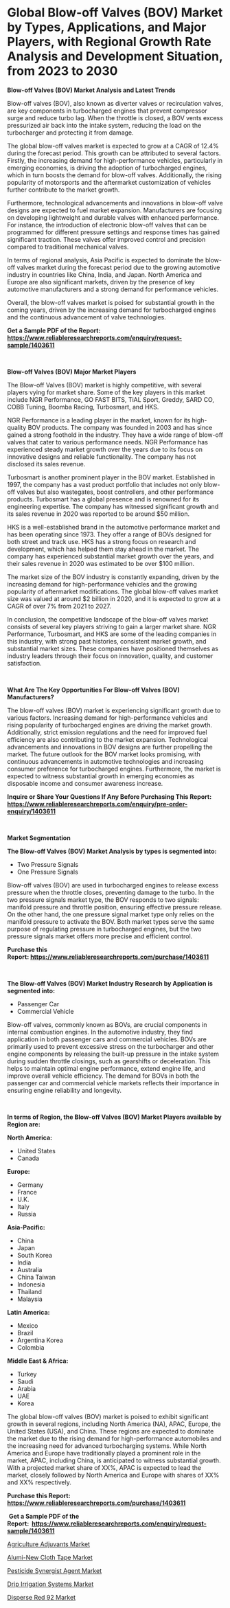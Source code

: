 <p><h1>Global Blow-off Valves (BOV) Market by Types, Applications, and Major Players, with Regional Growth Rate Analysis and Development Situation, from 2023 to 2030</h1></p><p><strong>Blow-off Valves (BOV) Market Analysis and Latest Trends</strong></p>
<p><p>Blow-off valves (BOV), also known as diverter valves or recirculation valves, are key components in turbocharged engines that prevent compressor surge and reduce turbo lag. When the throttle is closed, a BOV vents excess pressurized air back into the intake system, reducing the load on the turbocharger and protecting it from damage.</p><p>The global blow-off valves market is expected to grow at a CAGR of 12.4% during the forecast period. This growth can be attributed to several factors. Firstly, the increasing demand for high-performance vehicles, particularly in emerging economies, is driving the adoption of turbocharged engines, which in turn boosts the demand for blow-off valves. Additionally, the rising popularity of motorsports and the aftermarket customization of vehicles further contribute to the market growth.</p><p>Furthermore, technological advancements and innovations in blow-off valve designs are expected to fuel market expansion. Manufacturers are focusing on developing lightweight and durable valves with enhanced performance. For instance, the introduction of electronic blow-off valves that can be programmed for different pressure settings and response times has gained significant traction. These valves offer improved control and precision compared to traditional mechanical valves.</p><p>In terms of regional analysis, Asia Pacific is expected to dominate the blow-off valves market during the forecast period due to the growing automotive industry in countries like China, India, and Japan. North America and Europe are also significant markets, driven by the presence of key automotive manufacturers and a strong demand for performance vehicles.</p><p>Overall, the blow-off valves market is poised for substantial growth in the coming years, driven by the increasing demand for turbocharged engines and the continuous advancement of valve technologies.</p></p>
<p><strong>Get a Sample PDF of the Report:&nbsp; <a href="https://www.reliableresearchreports.com/enquiry/request-sample/1403611">https://www.reliableresearchreports.com/enquiry/request-sample/1403611</a></strong></p>
<p>&nbsp;</p>
<p><strong>Blow-off Valves (BOV) Major Market Players</strong></p>
<p><p>The Blow-off Valves (BOV) market is highly competitive, with several players vying for market share. Some of the key players in this market include NGR Performance, GO FAST BITS, TiAL Sport, Greddy, SARD CO, COBB Tuning, Boomba Racing, Turbosmart, and HKS.</p><p>NGR Performance is a leading player in the market, known for its high-quality BOV products. The company was founded in 2003 and has since gained a strong foothold in the industry. They have a wide range of blow-off valves that cater to various performance needs. NGR Performance has experienced steady market growth over the years due to its focus on innovative designs and reliable functionality. The company has not disclosed its sales revenue.</p><p>Turbosmart is another prominent player in the BOV market. Established in 1997, the company has a vast product portfolio that includes not only blow-off valves but also wastegates, boost controllers, and other performance products. Turbosmart has a global presence and is renowned for its engineering expertise. The company has witnessed significant growth and its sales revenue in 2020 was reported to be around $50 million.</p><p>HKS is a well-established brand in the automotive performance market and has been operating since 1973. They offer a range of BOVs designed for both street and track use. HKS has a strong focus on research and development, which has helped them stay ahead in the market. The company has experienced substantial market growth over the years, and their sales revenue in 2020 was estimated to be over $100 million.</p><p>The market size of the BOV industry is constantly expanding, driven by the increasing demand for high-performance vehicles and the growing popularity of aftermarket modifications. The global blow-off valves market size was valued at around $2 billion in 2020, and it is expected to grow at a CAGR of over 7% from 2021 to 2027.</p><p>In conclusion, the competitive landscape of the blow-off valves market consists of several key players striving to gain a larger market share. NGR Performance, Turbosmart, and HKS are some of the leading companies in this industry, with strong past histories, consistent market growth, and substantial market sizes. These companies have positioned themselves as industry leaders through their focus on innovation, quality, and customer satisfaction.</p></p>
<p>&nbsp;</p>
<p><strong>What Are The Key Opportunities For Blow-off Valves (BOV) Manufacturers?</strong></p>
<p><p>The blow-off valves (BOV) market is experiencing significant growth due to various factors. Increasing demand for high-performance vehicles and rising popularity of turbocharged engines are driving the market growth. Additionally, strict emission regulations and the need for improved fuel efficiency are also contributing to the market expansion. Technological advancements and innovations in BOV designs are further propelling the market. The future outlook for the BOV market looks promising, with continuous advancements in automotive technologies and increasing consumer preference for turbocharged engines. Furthermore, the market is expected to witness substantial growth in emerging economies as disposable income and consumer awareness increase.</p></p>
<p><strong>Inquire or Share Your Questions If Any Before Purchasing This Report: <a href="https://www.reliableresearchreports.com/enquiry/pre-order-enquiry/1403611">https://www.reliableresearchreports.com/enquiry/pre-order-enquiry/1403611</a></strong></p>
<p>&nbsp;</p>
<p><strong>Market Segmentation</strong></p>
<p><strong>The Blow-off Valves (BOV) Market Analysis by types is segmented into:</strong></p>
<p><ul><li>Two Pressure Signals</li><li>One Pressure Signals</li></ul></p>
<p><p>Blow-off valves (BOV) are used in turbocharged engines to release excess pressure when the throttle closes, preventing damage to the turbo. In the two pressure signals market type, the BOV responds to two signals: manifold pressure and throttle position, ensuring effective pressure release. On the other hand, the one pressure signal market type only relies on the manifold pressure to activate the BOV. Both market types serve the same purpose of regulating pressure in turbocharged engines, but the two pressure signals market offers more precise and efficient control.</p></p>
<p><strong>Purchase this Report:&nbsp;<a href="https://www.reliableresearchreports.com/purchase/1403611">https://www.reliableresearchreports.com/purchase/1403611</a></strong></p>
<p>&nbsp;</p>
<p><strong>The Blow-off Valves (BOV) Market Industry Research by Application is segmented into:</strong></p>
<p><ul><li>Passenger Car</li><li>Commercial Vehicle</li></ul></p>
<p><p>Blow-off valves, commonly known as BOVs, are crucial components in internal combustion engines. In the automotive industry, they find application in both passenger cars and commercial vehicles. BOVs are primarily used to prevent excessive stress on the turbocharger and other engine components by releasing the built-up pressure in the intake system during sudden throttle closings, such as gearshifts or deceleration. This helps to maintain optimal engine performance, extend engine life, and improve overall vehicle efficiency. The demand for BOVs in both the passenger car and commercial vehicle markets reflects their importance in ensuring engine reliability and longevity.</p></p>
<p>&nbsp;</p>
<p><strong>In terms of Region, the Blow-off Valves (BOV) Market Players available by Region are:</strong></p>
<p>
    <p> <strong> North America: </strong>
        <ul>
            <li>United States</li>
            <li>Canada</li>
        </ul>
        </p> 
    <p> <strong> Europe: </strong>
        <ul>
            <li>Germany</li>
            <li>France</li>
            <li>U.K.</li>
            <li>Italy</li>
            <li>Russia</li>
        </ul>
        </p> 
    <p> <strong> Asia-Pacific: </strong>
        <ul>
            <li>China</li>
            <li>Japan</li>
            <li>South Korea</li>
            <li>India</li>
            <li>Australia</li>
            <li>China Taiwan</li>
            <li>Indonesia</li>
            <li>Thailand</li>
            <li>Malaysia</li>
        </ul>
        </p> 
    <p> <strong> Latin America: </strong>
        <ul>
            <li>Mexico</li>
            <li>Brazil</li>
            <li>Argentina Korea</li>
            <li>Colombia</li>
        </ul>
        </p> 
    <p> <strong> Middle East & Africa: </strong>
        <ul>
            <li>Turkey</li>
            <li>Saudi</li>
            <li>Arabia</li>
            <li>UAE</li>
            <li>Korea</li>
        </ul>
    </p>
    </p>
<p><p>The global blow-off valves (BOV) market is poised to exhibit significant growth in several regions, including North America (NA), APAC, Europe, the United States (USA), and China. These regions are expected to dominate the market due to the rising demand for high-performance automobiles and the increasing need for advanced turbocharging systems. While North America and Europe have traditionally played a prominent role in the market, APAC, including China, is anticipated to witness substantial growth. With a projected market share of XX%, APAC is expected to lead the market, closely followed by North America and Europe with shares of XX% and XX% respectively.</p></p>
<p><strong>Purchase this Report: <a href="https://www.reliableresearchreports.com/purchase/1403611">https://www.reliableresearchreports.com/purchase/1403611</a></strong></p>
<p>&nbsp;<strong>Get a Sample PDF of the Report:&nbsp;&nbsp;<a href="https://www.reliableresearchreports.com/enquiry/request-sample/1403611">https://www.reliableresearchreports.com/enquiry/request-sample/1403611</a></strong></p>
<p><strong></strong></p>
<p><p><a href="https://medium.com/@aashish.reportprime2/agriculture-adjuvants-market-outlook-industry-overview-and-forecast-2023-to-2030-53a5700a331e">Agriculture Adjuvants Market</a></p><p><a href="https://github.com/ChiragRp1/Market-Research-Report-List-1/blob/main/alumi-new-cloth-tape-market.md">Alumi-New Cloth Tape Market</a></p><p><a href="https://www.linkedin.com/pulse/decoding-pesticide-synergist-agent-market-deep-dive-latest-trends-ecdfe/">Pesticide Synergist Agent Market</a></p><p><a href="https://medium.com/@akshatreportprime/drip-irrigation-systems-market-comprehensive-assessment-by-type-application-and-geography-3bbcb403ff9d">Drip Irrigation Systems Market</a></p><p><a href="https://www.linkedin.com/pulse/disperse-red-92-market-share-amp-new-trends-analysis-report-rglue/">Disperse Red 92 Market</a></p></p>